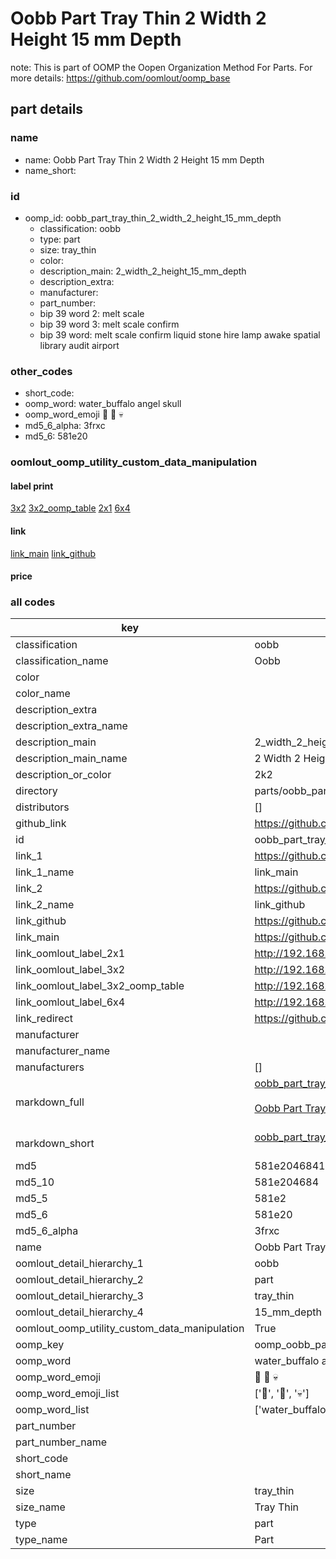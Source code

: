 # Oobb Part Tray Thin 2 Width 2 Height 15 mm Depth  

note: This is part of OOMP the Oopen Organization Method For Parts. For more details: https://github.com/oomlout/oomp_base

##  part details
  







### name
* name: Oobb Part Tray Thin 2 Width 2 Height 15 mm Depth
* name_short: 
### id
* oomp_id: oobb_part_tray_thin_2_width_2_height_15_mm_depth
  * classification: oobb
  * type: part
  * size: tray_thin
  * color: 
  * description_main: 2_width_2_height_15_mm_depth
  * description_extra: 
  * manufacturer: 
  * part_number: 
  * bip 39 word 2: melt scale
  * bip 39 word 3: melt scale confirm
  * bip 39 word: melt scale confirm liquid stone hire lamp awake spatial library audit airport

### other_codes
* short_code: 
* oomp_word: water_buffalo angel skull
* oomp_word_emoji :water_buffalo: :angel: :skull:
* md5_6_alpha: 3frxc
* md5_6: 581e20






### oomlout_oomp_utility_custom_data_manipulation
#### label print
[3x2](http://192.168.1.245:1112/?label=oomp%203frxc)
[3x2_oomp_table](http://192.168.1.108:1112/?label=oomp%203frxc)
[2x1](http://192.168.1.242:1112/?label=oomp%203frxc)
[6x4](http://192.168.1.55:1112/?label=oomp%203frxc)    

#### link

[link_main](https://github.com/oomlout/oomlout_oomp_version_1_messy/tree/main/parts/oobb_part_tray_thin_2_width_2_height_15_mm_depth) [link_github](https://github.com/oomlout/oomlout_oomp_version_1_messy/tree/main/parts/oobb_part_tray_thin_2_width_2_height_15_mm_depth)                             

#### price







### all codes 
| key | value |  
| --- | --- |  
| classification | oobb |  
| classification_name | Oobb |  
| color |  |  
| color_name |  |  
| description_extra |  |  
| description_extra_name |  |  
| description_main | 2_width_2_height_15_mm_depth |  
| description_main_name | 2 Width 2 Height 15 mm Depth |  
| description_or_color | 2k2 |  
| directory | parts/oobb_part_tray_thin_2_width_2_height_15_mm_depth |  
| distributors | [] |  
| github_link | https://github.com/oomlout/oomlout_oomp_part_src/tree/main/parts/oobb_part_tray_thin_2_width_2_height_15_mm_depth |  
| id | oobb_part_tray_thin_2_width_2_height_15_mm_depth |  
| link_1 | https://github.com/oomlout/oomlout_oomp_version_1_messy/tree/main/parts/oobb_part_tray_thin_2_width_2_height_15_mm_depth |  
| link_1_name | link_main |  
| link_2 | https://github.com/oomlout/oomlout_oomp_version_1_messy/tree/main/parts/oobb_part_tray_thin_2_width_2_height_15_mm_depth |  
| link_2_name | link_github |  
| link_github | https://github.com/oomlout/oomlout_oomp_version_1_messy/tree/main/parts/oobb_part_tray_thin_2_width_2_height_15_mm_depth |  
| link_main | https://github.com/oomlout/oomlout_oomp_version_1_messy/tree/main/parts/oobb_part_tray_thin_2_width_2_height_15_mm_depth |  
| link_oomlout_label_2x1 | http://192.168.1.242:1112/?label=oomp%203frxc |  
| link_oomlout_label_3x2 | http://192.168.1.245:1112/?label=oomp%203frxc |  
| link_oomlout_label_3x2_oomp_table | http://192.168.1.108:1112/?label=oomp%203frxc |  
| link_oomlout_label_6x4 | http://192.168.1.55:1112/?label=oomp%203frxc |  
| link_redirect | https://github.com/oomlout/oomlout_oomp_version_1_messy/tree/main/parts/oobb_part_tray_thin_2_width_2_height_15_mm_depth |  
| manufacturer |  |  
| manufacturer_name |  |  
| manufacturers | [] |  
| markdown_full | [oobb_part_tray_thin_2_width_2_height_15_mm_depth](none)<br>[](none)<br>[Oobb Part Tray Thin 2 Width 2 Height 15 Mm Depth](none)<br><br> |  
| markdown_short | [oobb_part_tray_thin_2_width_2_height_15_mm_depth](none)<br><br> |  
| md5 | 581e204684102f99b06b28245df00455 |  
| md5_10 | 581e204684 |  
| md5_5 | 581e2 |  
| md5_6 | 581e20 |  
| md5_6_alpha | 3frxc |  
| name | Oobb Part Tray Thin 2 Width 2 Height 15 mm Depth |  
| oomlout_detail_hierarchy_1 | oobb |  
| oomlout_detail_hierarchy_2 | part |  
| oomlout_detail_hierarchy_3 | tray_thin |  
| oomlout_detail_hierarchy_4 | 15_mm_depth |  
| oomlout_oomp_utility_custom_data_manipulation | True |  
| oomp_key | oomp_oobb_part_tray_thin_2_width_2_height_15_mm_depth |  
| oomp_word | water_buffalo angel skull |  
| oomp_word_emoji | :water_buffalo: :angel: :skull: |  
| oomp_word_emoji_list | [':water_buffalo:', ':angel:', ':skull:'] |  
| oomp_word_list | ['water_buffalo', 'angel', 'skull'] |  
| part_number |  |  
| part_number_name |  |  
| short_code |  |  
| short_name |  |  
| size | tray_thin |  
| size_name | Tray Thin |  
| type | part |  
| type_name | Part |  
